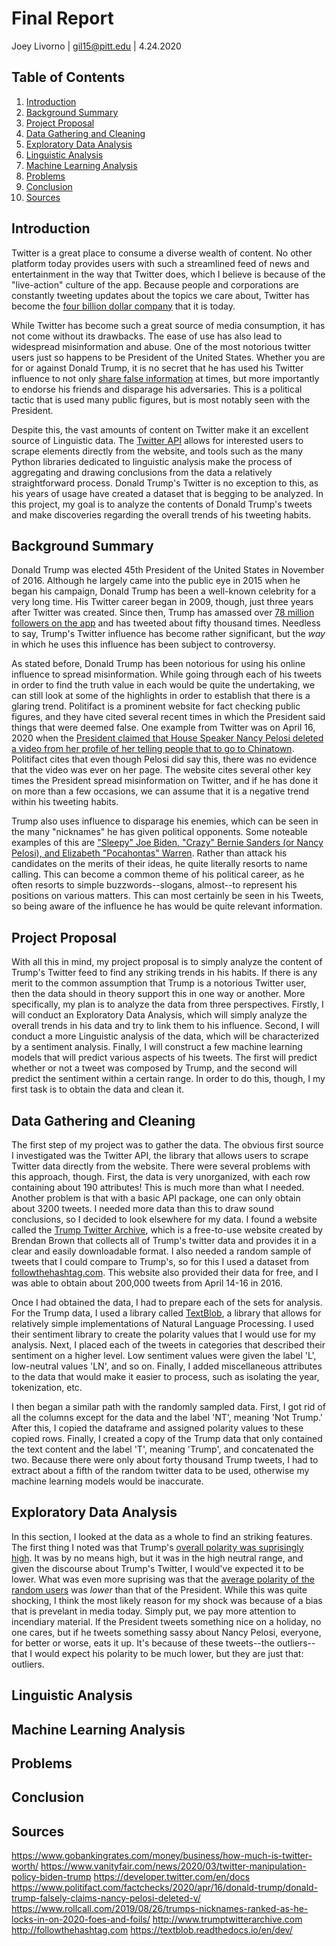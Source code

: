 # Final Report
Joey Livorno | gil15@pitt.edu | 4.24.2020

## Table of Contents
1. [Introduction](#Introduction)
2. [Background Summary](#Background-Summary)
3. [Project Proposal](#Project-Proposal)
4. [Data Gathering and Cleaning](#Data-Gathering-and-Cleaning)
5. [Exploratory Data Analysis](Exploratory-Data-Analysis)
6. [Linguistic Analysis](#Linguistic-Analysis)
7. [Machine Learning Analysis](#Machine-Learning-Analysis)
8. [Problems](#Problems)
9. [Conclusion](#Conclusion)
10. [Sources](#Sources)

## Introduction
Twitter is a great place to consume a diverse wealth of content. No other platform today provides users with such a streamlined feed of news and entertainment in the way that Twitter does, which I believe is because of the "live-action" culture of the app. Because people and corporations are constantly tweeting updates about the topics we care about, Twitter has become the [four billion dollar company](https://www.gobankingrates.com/money/business/how-much-is-twitter-worth/) that it is today.

While Twitter has become such a great source of media consumption, it has not come without its drawbacks. The ease of use has also lead to widespread misinformation and abuse. One of the most notorious twitter users just so happens to be President of the United States. Whether you are for or against Donald Trump, it is no secret that he has used his Twitter influence to not only [share false information](https://www.vanityfair.com/news/2020/03/twitter-manipulation-policy-biden-trump) at times, but more importantly to endorse his friends and disparage his adversaries. This is a political tactic that is used many public figures, but is most notably seen with the President.

Despite this, the vast amounts of content on Twitter make it an excellent source of Linguistic data. The [Twitter API](https://developer.twitter.com/en/docs) allows for interested users to scrape elements directly from the website, and tools such as the many Python libraries dedicated to linguistic analysis make the process of aggregating and drawing conclusions from the data a relatively straightforward process. Donald Trump's Twitter is no exception to this, as his years of usage have created a dataset that is begging to be analyzed. In this project, my goal is to analyze the contents of Donald Trump's tweets and make discoveries regarding the overall trends of his tweeting habits.

## Background Summary
Donald Trump was elected 45th President of the United States in November of 2016. Although he largely came into the public eye in 2015 when he began his campaign, Donald Trump has been a well-known celebrity for a very long time. His Twitter career began in 2009, though, just three years after Twitter was created. Since then, Trump has amassed over [78 million followers on the app](https://www.socialbakers.com/statistics/twitter/profiles/detail/25073877-realdonaldtrump) and has tweeted about fifty thousand times. Needless to say, Trump's Twitter influence has become rather significant, but the *way* in which he uses this influence has been subject to controversy.

As stated before, Donald Trump has been notorious for using his online influence to spread misinformation. While going through each of his tweets in order to find the truth value in each would be quite the undertaking, we can still look at some of the highlights in order to establish that there is a glaring trend. Politifact is a prominent website for fact checking public figures, and they have cited several recent times in which the President said things that were deemed false. One example from Twitter was on April 16, 2020 when the [President claimed that House Speaker Nancy Pelosi deleted a video from her profile of her telling people that to go to Chinatown](https://www.politifact.com/factchecks/2020/apr/16/donald-trump/donald-trump-falsely-claims-nancy-pelosi-deleted-v/). Politifact cites that even though Pelosi did say this, there was no evidence that the video was ever on her page. The website cites several other key times the President spread misinformation on Twitter, and if he has done it on more than a few occasions, we can assume that it is a negative trend within his tweeting habits.

Trump also uses influence to disparage his enemies, which can be seen in the many "nicknames" he has given political opponents. Some noteable examples of this are ["Sleepy" Joe Biden, "Crazy" Bernie Sanders (or Nancy Pelosi), and Elizabeth "Pocahontas" Warren](https://www.rollcall.com/2019/08/26/trumps-nicknames-ranked-as-he-locks-in-on-2020-foes-and-foils/). Rather than attack his candidates on the merits of their ideas, he quite literally resorts to name calling. This can become a common theme of his political career, as he often resorts to simple buzzwords--slogans, almost--to represent his positions on various matters. This can most certainly be seen in his Tweets, so being aware of the influence he has would be quite relevant information.

## Project Proposal
With all this in mind, my project proposal is to simply analyze the content of Trump's Twitter feed to find any striking trends in his habits. If there is any merit to the common assumption that Trump is a notorious Twitter user, then the data should in theory support this in one way or another. More specifically, my plan is to analyze the data from three perspectives. Firstly, I will conduct an Exploratory Data Analysis, which will simply analyze the overall trends in his data and try to link them to his influence. Second, I will conduct a more Linguistic analysis of the data, which will be characterized by a sentiment analysis. Finally, I will construct a few machine learning models that will predict various aspects of his tweets. The first will predict whether or not a tweet was composed by Trump, and the second will predict the sentiment within a certain range. In order to do this, though, I my first task is to obtain the data and clean it.

## Data Gathering and Cleaning
The first step of my project was to gather the data. The obvious first source I investigated was the Twitter API, the library that allows users to scrape Twitter data directly from the website. There were several problems with this approach, though. First, the data is very unorganized, with each row containing about 190 attributes! This is much more than what I needed. Another problem is that with a basic API package, one can only obtain about 3200 tweets. I needed more data than this to draw sound conclusions, so I decided to look elsewhere for my data. I found a website called the [Trump Twitter Archive](http://www.trumptwitterarchive.com), which is a free-to-use website created by Brendan Brown that collects all of Trump's twitter data and provides it in a clear and easily downloadable format. I also needed a random sample of tweets that I could compare to Trump's, so for this I used a dataset from [followthehashtag.com](http://followthehashtag.com). This website also provided their data for free, and I was able to obtain about 200,000 tweets from April 14-16 in 2016.

Once I had obtained the data, I had to prepare each of the sets for analysis. For the Trump data, I used a library called [TextBlob](https://textblob.readthedocs.io/en/dev/), a library that allows for relatively simple implementations of Natural Language Processing. I used their sentiment library to create the polarity values that I would use for my analysis. Next, I placed each of the tweets in categories that described their sentiment on a higher level. Low sentiment values were given the label 'L', low-neutral values 'LN', and so on. Finally, I added miscellaneous attributes to the data that would make it easier to process, such as isolating the year, tokenization, etc.

I then began a similar path with the randomly sampled data. First, I got rid of all the columns except for the data and the label 'NT', meaning 'Not Trump.' After this, I copied the dataframe and assigned polarity values to these copied rows. Finally, I created a copy of the Trump data that only contained the text content and the label 'T', meaning 'Trump', and concatenated the two. Because there were only about forty thousand Trump tweets, I had to extract about a fifth of the random twitter data to be used, otherwise my machine learning models would be inaccurate.

## Exploratory Data Analysis
In this section, I looked at the data as a whole to find an striking features. The first thing I noted was that Trump's [overall polarity was suprisingly high](https://github.com/Data-Science-for-Linguists-2020/Sentiment-Analysis-of-Trump-Tweets/blob/master/images/polarity_box.png). It was by no means high, but it was in the high neutral range, and given the discourse about Trump's Twitter, I would've expected it to be lower. What was even more suprising was that the [average polarity of the random users](https://github.com/Data-Science-for-Linguists-2020/Sentiment-Analysis-of-Trump-Tweets/blob/master/images/misc_polarity_box.png) was *lower* than that of the President. While this was quite shocking, I think the most likely reason for my shock was because of a bias that is prevelant in media today. Simply put, we pay more attention to incendiary material. If the President tweets something nice on a holiday, no one cares, but if he tweets something sassy about Nancy Pelosi, everyone, for better or worse, eats it up. It's because of these tweets--the outliers--that I would expect his polarity to be much lower, but they are just that: outliers.


## Linguistic Analysis

## Machine Learning Analysis

## Problems

## Conclusion

## Sources
https://www.gobankingrates.com/money/business/how-much-is-twitter-worth/
https://www.vanityfair.com/news/2020/03/twitter-manipulation-policy-biden-trump
https://developer.twitter.com/en/docs
https://www.politifact.com/factchecks/2020/apr/16/donald-trump/donald-trump-falsely-claims-nancy-pelosi-deleted-v/
https://www.rollcall.com/2019/08/26/trumps-nicknames-ranked-as-he-locks-in-on-2020-foes-and-foils/
http://www.trumptwitterarchive.com
http://followthehashtag.com
https://textblob.readthedocs.io/en/dev/
